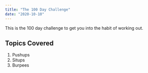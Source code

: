 ```yaml
---
title: "The 100 Day Challenge"
date: "2020-10-10"
---
```


This is the 100 day challenge to get you into the habit of working out.

## Topics Covered

1. Pushups
2. Situps
3. Burpees